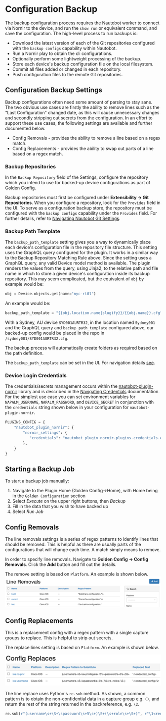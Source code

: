 # Configuration Backup

The backup configuration process requires the Nautobot worker to connect via Nornir to the device, and run the `show run` or equivalent command, 
and save the configuration. The high-level process to run backups is:

* Download the latest version of each of the Git repositories configured with the `backup configs` capability within Nautobot.
* Run a Nornir play to obtain the cli configurations.
* Optionally perform some lightweight processing of the backup.
* Store each device's backup configuration file on the local filesystem.
* Commit all files added or changed in each repository.
* Push configuration files to the remote Git repositories.

## Configuration Backup Settings

Backup configurations often need some amount of parsing to stay sane. The two obvious use cases are firstly the ability to remove lines such as the "Last 
Configuration" changed date, as this will cause unnecessary changes and secondly stripping out secrets from the configuration. In an effort to support these use cases, the following settings are available and further documented below.

* Config Removals - provides the ability to remove a line based on a regex match.
* Config Replacements - provides the ability to swap out parts of a line based on a regex match.

### Backup Repositories

In the `Backup Repository` field of the Settings, configure the repository which you intend to use for backed-up device configurations as part of Golden Config.

Backup repositories must first be configured under **Extensibility -> Git Repositories**. When you configure a repository, look for the `Provides` field in the UI. To serve as a configuration backup store, the repository must be configured with the `backup configs` capability under the `Provides` field. For further details, refer to [Navigating Nautobot Git Settings](./app_use_cases.md#git-settings).


### Backup Path Template

The `backup_path_template` setting gives you a way to dynamically place each device's configuration file in the repository file structure. This setting uses the GraphQL query configured for the plugin. It works in a similar way to the Backup Repository Matching Rule above. Since the setting uses a GraphQL query, any valid Device model method is available. The plugin renders the values from the query, using Jinja2, to the relative path and file name in which to store a given device's configuration inside its backup repository. This may seem complicated, but the equivalent of `obj` by example would be:

```python
obj = Device.objects.get(name="nyc-rt01")
```

An example would be:
```python
backup_path_template = "{{obj.location.name|slugify}}/{{obj.name}}.cfg"
```

With a Sydney, AU device `SYD001AURTR32`, in the location named `Sydney001` and the GraphQL query and `backup_path_template` configured above, our backed-up config would be placed in the repo in `/sydney001/SYD001AURTR32.cfg`.

The backup process will automatically create folders as required based on the path definition. 

The `backup_path_template` can be set in the UI.  For navigation details [see](./app_use_cases.md#application-settings).

### Device Login Credentials

The credentials/secrets management occurs within the [nautobot-plugin-nornir](https://github.com/nautobot/nautobot-plugin-nornir) library and is described in the [Navigating Credentials](https://docs.nautobot.com/projects/plugin-nornir/en/latest/user/app_feature_credentials/) documentation. For the simplest use case you can set environment variables for `NAPALM_USERNAME`, `NAPALM_PASSWORD`, and `DEVICE_SECRET` in conjunction with the `credentials` string shown below in your configuration for `nautobot-plugin-nornir`.

```python
PLUGINS_CONFIG = {
    "nautobot_plugin_nornir": {
        "nornir_settings": {
           "credentials": "nautobot_plugin_nornir.plugins.credentials.env_vars.CredentialsEnvVars"
        },
    }
}
```

## Starting a Backup Job

To start a backup job manually:

1. Navigate to the Plugin Home (Golden Config->Home), with Home being in the `Golden Configuration` section
2. Select _Execute_ on the upper right buttons, then _Backup_
3. Fill in the data that you wish to have backed up
4. Select _Run Job_

## Config Removals

The line removals settings is a series of regex patterns to identify lines that should be removed. This is helpful as there are usually parts of the
configurations that will change each time. A match simply means to remove.

In order to specify line removals. Navigate to **Golden Config -> Config Removals**.  Click the **Add** button and fill out the details.

The remove setting is based on `Platform`.  An example is shown below.
![Config Removals View](../images/00-navigating-backup.png)

## Config Replacements

This is a replacement config with a regex pattern with a single capture groups to replace. This is helpful to strip out secrets.

The replace lines setting is based on `Platform`.  An example is shown below.

![Config Replacements View](../images/01-navigating-backup.png)

The line replace uses Python's `re.sub` method. As shown, a common pattern is to obtain the non-confidential data in a capture group e.g. `()`, and return the rest of the string returned in the backreference, e.g. `\2`.

```python
re.sub(r"(username\s+\S+\spassword\s+5\s+)\S+(\s+role\s+\S+)", r"\1<redacted_config>\2", config, flags=re.MULTILINE))
```

